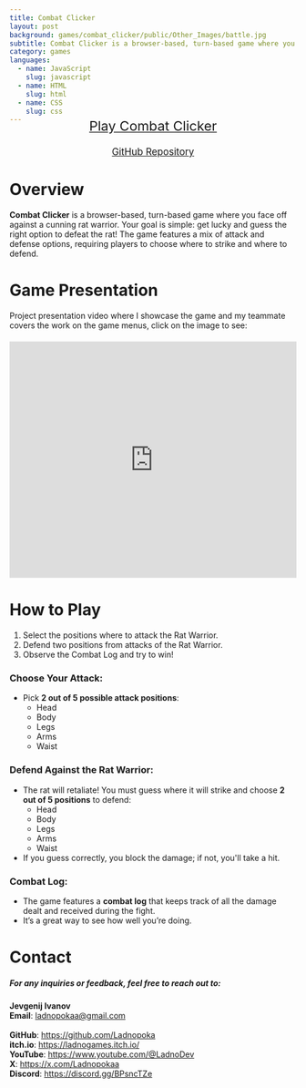 ```yaml
---
title: Combat Clicker
layout: post
background: games/combat_clicker/public/Other_Images/battle.jpg  
subtitle: Combat Clicker is a browser-based, turn-based game where you face off against a cunning rat warrior. Outthink and outmaneuver the rat to claim victory!
category: games
languages: 
  - name: JavaScript
    slug: javascript
  - name: HTML
    slug: html
  - name: CSS
    slug: css
---
```


<div style="text-align: center; margin-top: -20px; margin-bottom: 25px; scale: 1.4">
  <a href="/games/combat_clicker/views/index.html" target="_blank" class="btn btn-primary" style="padding: 10px 20px; font-size: 1.2em;">Play Combat Clicker</a>
</div>

<div style="text-align: center; margin-top: 0px; margin-bottom: 25px; scale: 1">
  <a href="https://github.com/Ladnopoka/combat_clicker_game" target="_blank" class="btn btn-primary" style="padding: 10px 20px; font-size: 1.2em;">GitHub Repository</a>
</div>

# Overview
**Combat Clicker** is a browser-based, turn-based game where you face off against a cunning rat warrior. Your goal is simple: get lucky and guess the right option to defeat the rat! The game features a mix of attack and defense options, requiring players to choose where to strike and where to defend.

# Game Presentation
Project presentation video where I showcase the game and my teammate covers the work on the game menus, click on the image to see:
<div style="display: flex; justify-content: center; align-items: center; margin: 20px 0;">
    <iframe width="660" height="415" src="https://www.youtube.com/embed/Mptg1MEHPik?si=Go7BpwS23VTs78SS" 
        title="Combat Clicker" 
        frameborder="0" 
        allow="accelerometer; autoplay; clipboard-write; encrypted-media; gyroscope; picture-in-picture; web-share" 
        referrerpolicy="strict-origin-when-cross-origin" 
        allowfullscreen>
    </iframe>
</div>

# How to Play
1. Select the positions where to attack the Rat Warrior.
2. Defend two positions from attacks of the Rat Warrior.
3. Observe the Combat Log and try to win!

### Choose Your Attack:
- Pick **2 out of 5 possible attack positions**:
  - Head
  - Body
  - Legs
  - Arms
  - Waist

### Defend Against the Rat Warrior:
- The rat will retaliate! You must guess where it will strike and choose **2 out of 5 positions** to defend:
  - Head
  - Body
  - Legs
  - Arms
  - Waist
- If you guess correctly, you block the damage; if not, you'll take a hit.

### Combat Log:
- The game features a **combat log** that keeps track of all the damage dealt and received during the fight.
- It’s a great way to see how well you’re doing.

# Contact
##### For any inquiries or feedback, feel free to reach out to:

**Jevgenij Ivanov** <br>
**Email**: ladnopokaa@gmail.com <br><br>
**GitHub**: https://github.com/Ladnopoka <br>
**itch.io**: https://ladnogames.itch.io/ <br>
**YouTube**: https://www.youtube.com/@LadnoDev <br>
**X**: https://x.com/Ladnopokaa <br>
**Discord**: https://discord.gg/BPsncTZe
